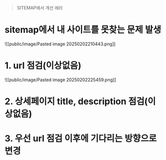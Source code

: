 > SITEMAP에서 개선 에러


# sitemap에서 내 사이트를 못찾는 문제 발생
![[public/image/Pasted image 20250202210443.png]]



# 1. url 점검(이상없음)

![[public/image/Pasted image 20250202225459.png]]

# 2. 상세페이지 title, description 점검(이상없음)



# 3. 우선 url 점검 이후에 기다리는 방향으로 변경
